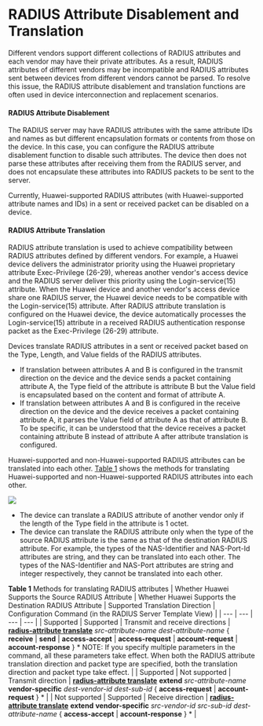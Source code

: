 RADIUS Attribute Disablement and Translation
============================================

Different vendors support different collections of RADIUS attributes and each vendor may have their private attributes. As a result, RADIUS attributes of different vendors may be incompatible and RADIUS attributes sent between devices from different vendors cannot be parsed. To resolve this issue, the RADIUS attribute disablement and translation functions are often used in device interconnection and replacement scenarios.

#### RADIUS Attribute Disablement

The RADIUS server may have RADIUS attributes with the same attribute IDs and names as but different encapsulation formats or contents from those on the device. In this case, you can configure the RADIUS attribute disablement function to disable such attributes. The device then does not parse these attributes after receiving them from the RADIUS server, and does not encapsulate these attributes into RADIUS packets to be sent to the server.

Currently, Huawei-supported RADIUS attributes (with Huawei-supported attribute names and IDs) in a sent or received packet can be disabled on a device.


#### RADIUS Attribute Translation

RADIUS attribute translation is used to achieve compatibility between RADIUS attributes defined by different vendors. For example, a Huawei device delivers the administrator priority using the Huawei proprietary attribute Exec-Privilege (26-29), whereas another vendor's access device and the RADIUS server deliver this priority using the Login-service(15) attribute. When the Huawei device and another vendor's access device share one RADIUS server, the Huawei device needs to be compatible with the Login-service(15) attribute. After RADIUS attribute translation is configured on the Huawei device, the device automatically processes the Login-service(15) attribute in a received RADIUS authentication response packet as the Exec-Privilege (26-29) attribute.

Devices translate RADIUS attributes in a sent or received packet based on the Type, Length, and Value fields of the RADIUS attributes.

* If translation between attributes A and B is configured in the transmit direction on the device and the device sends a packet containing attribute A, the Type field of the attribute is attribute B but the Value field is encapsulated based on the content and format of attribute A.
* If translation between attributes A and B is configured in the receive direction on the device and the device receives a packet containing attribute A, it parses the Value field of attribute A as that of attribute B. To be specific, it can be understood that the device receives a packet containing attribute B instead of attribute A after attribute translation is configured.

Huawei-supported and non-Huawei-supported RADIUS attributes can be translated into each other. [Table 1](#EN-US_CONCEPT_0000001563995897__t1) shows the methods for translating Huawei-supported and non-Huawei-supported RADIUS attributes into each other.

![](public_sys-resources/note_3.0-en-us.png) 

* The device can translate a RADIUS attribute of another vendor only if the length of the Type field in the attribute is 1 octet.
* The device can translate the RADIUS attribute only when the type of the source RADIUS attribute is the same as that of the destination RADIUS attribute. For example, the types of the NAS-Identifier and NAS-Port-Id attributes are string, and they can be translated into each other. The types of the NAS-Identifier and NAS-Port attributes are string and integer respectively, they cannot be translated into each other.

**Table 1** Methods for translating RADIUS attributes
| Whether Huawei Supports the Source RADIUS Attribute | Whether Huawei Supports the Destination RADIUS Attribute | Supported Translation Direction | Configuration Command (in the RADIUS Server Template View) |
| --- | --- | --- | --- |
| Supported | Supported | Transmit and receive directions | [**radius-attribute translate**](cmdqueryname=radius-attribute+translate) *src-attribute-name* *dest-attribute-name* { **receive** | **send** | **access-accept** | **access-request** | **account-request** | **account-response** } \*  NOTE:  If you specify multiple parameters in the command, all these parameters take effect. When both the RADIUS attribute translation direction and packet type are specified, both the translation direction and packet type take effect. |
| Supported | Not supported | Transmit direction | [**radius-attribute translate**](cmdqueryname=radius-attribute+translate) **extend** *src-attribute-name* **vendor-specific** *dest-vendor-id* *dest-sub-id* { **access-request** | **account-request** } \* |
| Not supported | Supported | Receive direction | [**radius-attribute translate**](cmdqueryname=radius-attribute+translate) **extend** **vendor-specific** *src-vendor-id* *src-sub-id* *dest-attribute-name* { **access-accept** | **account-response** } \* |